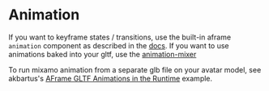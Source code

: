 # Animation
If you want to keyframe states / transitions, use the built-in aframe `animation` component as described in the [docs](https://aframe.io/docs/1.3.0/components/animation.html).
If you want to use animations baked into your gltf, use the [animation-mixer](https://github.com/n5ro/aframe-extras/tree/master/src/loaders)

To run mixamo animation from a separate glb file on your avatar model, see akbartus's [AFrame GLTF Animations in the Runtime](https://github.com/akbartus/AFrame-Runtime-GLTF-Animations) example.
